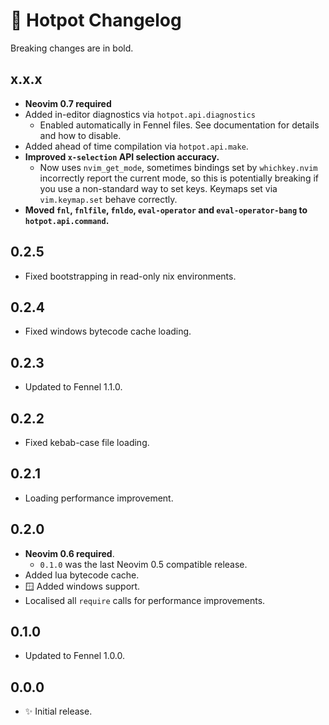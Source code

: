 # 🍲 Hotpot Changelog

Breaking changes are in bold.

## x.x.x

- **Neovim 0.7 required**
- Added in-editor diagnostics via `hotpot.api.diagnostics`
  - Enabled automatically in Fennel files. See documentation for details and
    how to disable.
- Added ahead of time compilation via `hotpot.api.make`.
- **Improved `x-selection` API selection accuracy.**
  - Now uses `nvim_get_mode`, sometimes bindings set by `whichkey.nvim`
    incorrectly report the current mode, so this is potentially breaking if you
    use a non-standard way to set keys. Keymaps set via `vim.keymap.set` behave
    correctly.
- **Moved `fnl`, `fnlfile`, `fnldo`, `eval-operator` and `eval-operator-bang`
  to `hotpot.api.command`.**

## 0.2.5

- Fixed bootstrapping in read-only nix environments.

## 0.2.4

- Fixed windows bytecode cache loading.

## 0.2.3

- Updated to Fennel 1.1.0.

## 0.2.2

- Fixed kebab-case file loading.

## 0.2.1

- Loading performance improvement.

## 0.2.0

- **Neovim 0.6 required**.
  - `0.1.0` was the last Neovim 0.5 compatible release.
- Added lua bytecode cache.
- 🪟 Added windows support.
- Localised all `require` calls for performance improvements.

## 0.1.0

- Updated to Fennel 1.0.0.

## 0.0.0

- ✨ Initial release.
